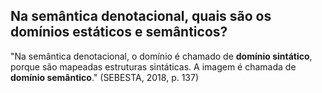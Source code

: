 ## Na semântica denotacional, quais são os domínios estáticos e semânticos?

"Na semântica denotacional, o domínio é chamado de **domínio sintático**, porque são mapeadas estruturas sintáticas. A imagem é chamada de **domínio semântico**." (SEBESTA, 2018, p. 137)
